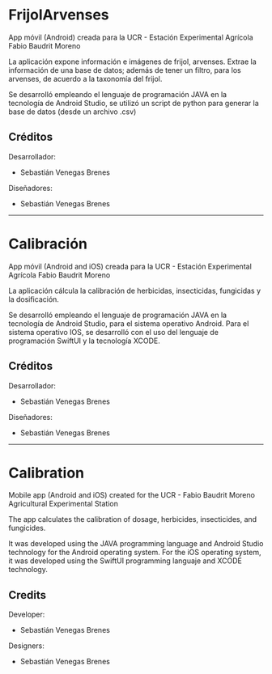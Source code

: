 # FrijolArvenses

App móvil (Android) creada para la UCR - Estación Experimental Agrícola Fabio Baudrit Moreno

La aplicación expone información e imágenes de frijol, arvenses. Extrae la información de una base de datos; además de tener un filtro, para los arvenses, de acuerdo a la taxonomía del frijol.

Se desarrolló empleando el lenguaje de programación JAVA en la tecnología de Android Studio, se utilizó un script de python para generar la base de datos (desde un archivo .csv)

## Créditos

Desarrollador:
- Sebastián Venegas Brenes

Diseñadores: 
- Sebastián Venegas Brenes

---

# Calibración

App móvil (Android and iOS) creada para la UCR - Estación Experimental Agrícola Fabio Baudrit Moreno

La aplicación cálcula la calibración de herbicidas, insecticidas, fungicidas y la dosificación.

Se desarrolló empleando el lenguaje de programación JAVA en la tecnología de Android Studio, para el sistema operativo Android.
Para el sistema operativo IOS, se desarrolló con el uso del lenguaje de programación SwiftUI y la tecnología XCODE.

## Créditos

Desarrollador:
- Sebastián Venegas Brenes

Diseñadores: 
- Sebastián Venegas Brenes

---

# Calibration

Mobile app (Android and iOS) created for the UCR - Fabio Baudrit Moreno Agricultural Experimental Station

The app calculates the calibration of dosage, herbicides, insecticides, and fungicides.

It was developed using the JAVA programming language and Android Studio technology for the Android operating system.
For the iOS operating system, it was developed using the SwiftUI programming languaje and XCODE technology.

## Credits

Developer:
- Sebastián Venegas Brenes

Designers:
- Sebastián Venegas Brenes
